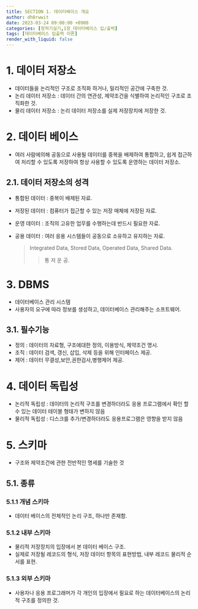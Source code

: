 ```yaml
---
title: SECTION 1. 데이터베이스 개요
author: dh0rwwit
date: 2023-03-24 09:00:00 +0900
categories: [정처기실기,1장_데이터베이스 입/출력]
tags: [데이터베이스 입출력 이론]
render_with_liquid: false
---
```


# 1. 데이터 저장소 
- 데이터들을 논리적인 구조로 조직화 하거나, 밀리적인 공간에 구축한 것. <br>
- 논리 데이터 저장소 : 데이터 간의 연관성, 제약조건을 식별하여 논리적인 구조로 조직화한 것. <br>
- 물리 데이터 저장소 : 논리 데이터 저장소를 실제 저장장치에 저장한 것. <br>

# 2. 데이터 베이스 
- 여러 사람에의해 공동으로 사용될 데이터를 중복을 배제하여 통합하고, 쉽게 접근하여 처리할 수 있도록 저장하여 항상 사용할 수 있도록 운영하는 데이터 저장소. <br>

## 2.1. 데이터 저장소의 성격   
- 통합된 데이터 : 중복이 배제된 자료. <br>
- 저장된 데이터 : 컴퓨터가 접근할 수 있는 저장 매체에 저장된 자료. <br>
- 운영 데이터 : 조직의 고유한 업무를 수행하는데 반드시 필요한 자료. <br>
- 공용 데이터 : 여러 응용 시스템들이 공동으로 소유하고 유지하는 자료. <br>

    > Integrated Data, Stored Data, Operated Data, Shared Data. <br>
    >   > 통 저 운 공. <br>

# 3. DBMS 
- 데이터베이스 관리 시스템 <br>
- 사용자의 요구에 따라 정보를 생성하고, 데이터베이스 관리해주는 소프트웨어. <br>

## 3.1. 필수기능 
- 정의 : 데이터의 자료형, 구조에대한 정의, 이용방식, 제약조건 명시. 
- 조직 : 데이터 검색, 갱신, 삽입, 삭제 등을 위해 인터페이스 제공. 
- 제어 : 데이터 무결성,보안,권한검사,병행제어 제공. <br>

# 4. 데이터 독립성 
- 논리적 독립성 : 데이터의 논리적 구조를 변경하더라도 응용 프로그램에서 확인 할 수 있는 데이터 테이블 형태가 변하지 않음 <br>
- 물리적 독립성 : 디스크를 추가/변경하더라도 응용프로그램은 영향을 받지 않음 <br>

# 5. 스키마  
- 구조와 제약조건에 관한 전반적인 명세를 기술한 것

## 5.1. 종류 

### 5.1.1 개념 스키마 
- 데이터 베이스의 전체적인 논리 구조, 하나만 존재함.

### 5.1.2 내부 스키마 
- 물리적 저장장치의 입장에서 본 데이터 베이스 구조. 
- 실제로 저장될 레코드의 형식, 저장 데이터 항목의 표현방법, 내부 레코드 물리적 순서를 표현.

### 5.1.3 외부 스키마 
- 사용자나 응용 프로그래머가 각 개인의 입장에서 필요로 하는 데이터베이스의 논리적 구조를 정의한 것. 
<br>
